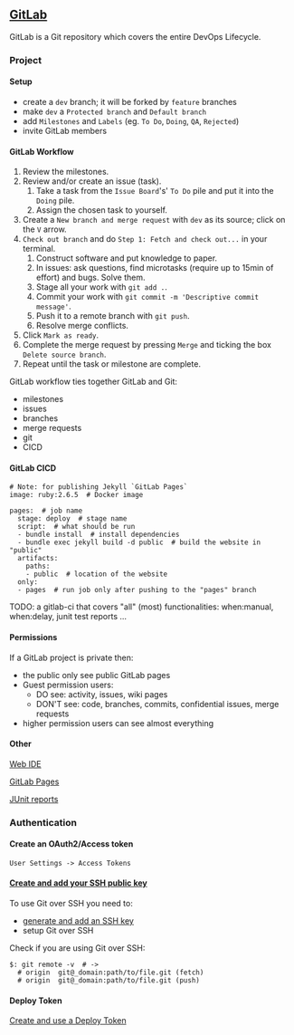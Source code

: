 ## [GitLab](https://gitlab.com/)

GitLab is a Git repository which covers the entire DevOps Lifecycle.  

### Project

#### Setup

* create a `dev` branch; it will be forked by `feature` branches
* make `dev` a `Protected branch` and `Default branch`
* add `Milestones` and `Labels` (eg. `To Do`, `Doing`, `QA`, `Rejected`)
* invite GitLab members

#### GitLab Workflow

1) Review the milestones.
2) Review and/or create an issue (task).
    1) Take a task from the `Issue Board`'s' `To Do` pile and put it into the `Doing` pile.
    2) Assign the chosen task to yourself.
3) Create a `New branch and merge request` with `dev` as its source; click on the `V` arrow.
4) `Check out branch` and do `Step 1: Fetch and check out...` in your terminal.
    1) Construct software and put knowledge to paper.
    2) In issues: ask questions, find microtasks (require up to 15min of effort) and bugs. Solve them.
    3) Stage all your work with `git add .`.
    4) Commit your work with `git commit -m 'Descriptive commit message'`.
    5) Push it to a remote branch with `git push`.
    6) Resolve merge conflicts.
5) Click `Mark as ready`.
6) Complete the merge request by pressing `Merge` and ticking the box `Delete source branch`.
7) Repeat until the task or milestone are complete.

GitLab workflow ties together GitLab and Git:
* milestones
* issues
* branches
* merge requests
* git
* CICD

#### GitLab CICD

```
# Note: for publishing Jekyll `GitLab Pages`
image: ruby:2.6.5  # Docker image

pages:  # job name
  stage: deploy  # stage name
  script:  # what should be run
  - bundle install  # install dependencies
  - bundle exec jekyll build -d public  # build the website in "public"
  artifacts:
    paths:
    - public  # location of the website
  only:
  - pages  # run job only after pushing to the "pages" branch
```

TODO: a gitlab-ci that covers "all" (most) functionalities: when:manual, when:delay, junit test reports ...

#### Permissions

If a GitLab project is private then:
* the public only see public GitLab pages
* Guest permission users:
    * DO see: activity, issues, wiki pages
    * DON'T see: code, branches, commits, confidential issues, merge requests
* higher permission users can see almost everything

#### Other

[Web IDE](Docs/Projects/Repositories/WebIDE)

[GitLab Pages](Docs/CICD/GitLabPages/CICD/GitLabPages)

[JUnit reports](Docs/CICD/JUnitTestReports)

### Authentication

#### Create an OAuth2/Access token

```
User Settings -> Access Tokens
```

#### [Create and add your SSH public key](https://docs.gitlab.com/ee/gitlab-basics/create-your-ssh-keys.html)

To use Git over SSH you need to:
*  [generate and add an SSH key](Docs/User/General/SSH)
* setup Git over SSH

Check if you are using Git over SSH:
```
$: git remote -v  # ->
  # origin	git@_domain:path/to/file.git (fetch)
  # origin	git@_domain:path/to/file.git (push)
```

#### Deploy Token

[Create and use a Deploy Token](Docs/Projects/DeployTokens)  
